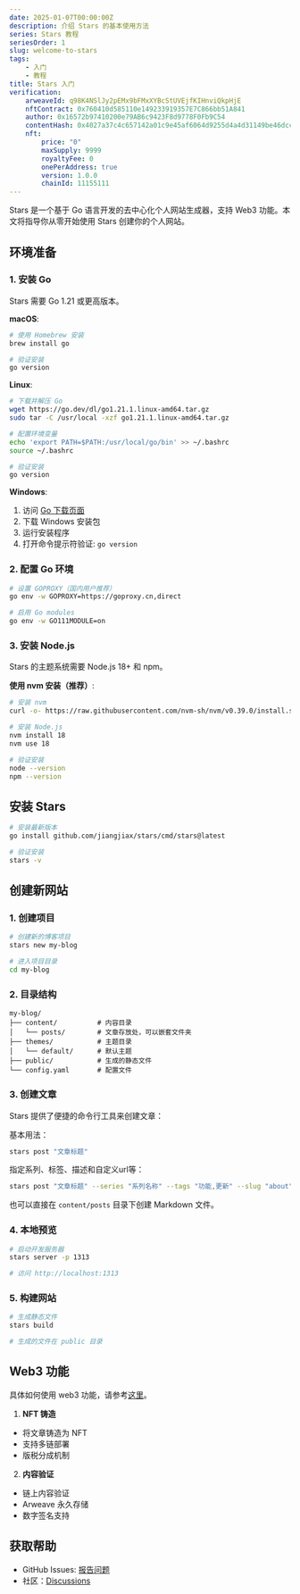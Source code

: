 ```yaml
---
date: 2025-01-07T00:00:00Z
description: 介绍 Stars 的基本使用方法
series: Stars 教程
seriesOrder: 1
slug: welcome-to-stars
tags:
    - 入门
    - 教程
title: Stars 入门
verification:
    arweaveId: q98K4NSlJy2pEMx9bFMxXYBcStUVEjfKIHnviQkpHjE
    nftContract: 0x760410d585110e149233919357E7C866bb51A841
    author: 0x16572b97410200e79AB6c9423F8d9778F0Fb9C54
    contentHash: 0x4027a37c4c657142a01c9e45af6064d9255d4a4d31149be46dccb6ff6af2068c
    nft:
        price: "0"
        maxSupply: 9999
        royaltyFee: 0
        onePerAddress: true
        version: 1.0.0
        chainId: 11155111
---
```


Stars 是一个基于 Go 语言开发的去中心化个人网站生成器，支持 Web3 功能。本文将指导你从零开始使用 Stars 创建你的个人网站。

## 环境准备

### 1. 安装 Go

Stars 需要 Go 1.21 或更高版本。

**macOS**:
```bash
# 使用 Homebrew 安装
brew install go

# 验证安装
go version
```

**Linux**:
```bash
# 下载并解压 Go
wget https://go.dev/dl/go1.21.1.linux-amd64.tar.gz
sudo tar -C /usr/local -xzf go1.21.1.linux-amd64.tar.gz

# 配置环境变量
echo 'export PATH=$PATH:/usr/local/go/bin' >> ~/.bashrc
source ~/.bashrc

# 验证安装
go version
```

**Windows**:
1. 访问 [Go 下载页面](https://go.dev/dl/)
2. 下载 Windows 安装包
3. 运行安装程序
4. 打开命令提示符验证: `go version`

### 2. 配置 Go 环境

```bash
# 设置 GOPROXY（国内用户推荐）
go env -w GOPROXY=https://goproxy.cn,direct

# 启用 Go modules
go env -w GO111MODULE=on
```

### 3. 安装 Node.js

Stars 的主题系统需要 Node.js 18+ 和 npm。

**使用 nvm 安装（推荐）**:
```bash
# 安装 nvm
curl -o- https://raw.githubusercontent.com/nvm-sh/nvm/v0.39.0/install.sh | bash

# 安装 Node.js
nvm install 18
nvm use 18

# 验证安装
node --version
npm --version
```

## 安装 Stars

```bash
# 安装最新版本
go install github.com/jiangjiax/stars/cmd/stars@latest

# 验证安装
stars -v
```

## 创建新网站

### 1. 创建项目

```bash
# 创建新的博客项目
stars new my-blog

# 进入项目目录
cd my-blog
```

### 2. 目录结构

```
my-blog/
├── content/          # 内容目录
│   └── posts/        # 文章存放处，可以嵌套文件夹
├── themes/           # 主题目录
│   └── default/      # 默认主题
├── public/           # 生成的静态文件
└── config.yaml       # 配置文件
```

### 3. 创建文章

Stars 提供了便捷的命令行工具来创建文章：

基本用法：

```bash
stars post "文章标题"
```

指定系列、标签、描述和自定义url等：

```bash
stars post "文章标题" --series "系列名称" --tags "功能,更新" --slug "about" -desc "这是一篇关于技术的分享文章"
```

也可以直接在 `content/posts` 目录下创建 Markdown 文件。

### 4. 本地预览

```bash
# 启动开发服务器
stars server -p 1313

# 访问 http://localhost:1313
```

### 5. 构建网站

```bash
# 生成静态文件
stars build

# 生成的文件在 public 目录
```

## Web3 功能

具体如何使用 web3 功能，请参考[这里](./content-creation)。

1. **NFT 铸造**
- 将文章铸造为 NFT
- 支持多链部署
- 版税分成机制

2. **内容验证**
- 链上内容验证
- Arweave 永久存储
- 数字签名支持

## 获取帮助

- GitHub Issues: [报告问题](https://github.com/jiangjiax/stars/issues)
- 社区：[Discussions](https://github.com/jiangjiax/stars/discussions)